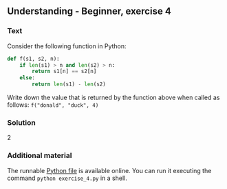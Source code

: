 ## Understanding - Beginner, exercise 4

### Text

Consider the following function in Python:

```python
def f(s1, s2, n):
    if len(s1) > n and len(s2) > n:
        return s1[n] == s2[n]
    else:
        return len(s1) - len(s2)
```

Write down the value that is returned by the function above when called as follows: `f("donald", "duck", 4)`

### Solution
2

### Additional material
The runnable [Python file](exercise_4.py) is available online. You can run it executing the command `python exercise_4.py` in a shell.
